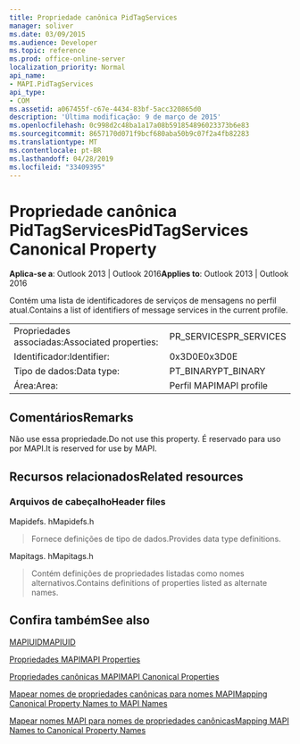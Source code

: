 ```yaml
---
title: Propriedade canônica PidTagServices
manager: soliver
ms.date: 03/09/2015
ms.audience: Developer
ms.topic: reference
ms.prod: office-online-server
localization_priority: Normal
api_name:
- MAPI.PidTagServices
api_type:
- COM
ms.assetid: a067455f-c67e-4434-83bf-5acc320865d0
description: 'Última modificação: 9 de março de 2015'
ms.openlocfilehash: 0c998d2c48ba1a17a08b591854896023373b6e83
ms.sourcegitcommit: 8657170d071f9bcf680aba50b9c07f2a4fb82283
ms.translationtype: MT
ms.contentlocale: pt-BR
ms.lasthandoff: 04/28/2019
ms.locfileid: "33409395"
---
```

# <a name="pidtagservices-canonical-property"></a><span data-ttu-id="2a25e-103">Propriedade canônica PidTagServices</span><span class="sxs-lookup"><span data-stu-id="2a25e-103">PidTagServices Canonical Property</span></span>

  
  
<span data-ttu-id="2a25e-104">**Aplica-se a**: Outlook 2013 | Outlook 2016</span><span class="sxs-lookup"><span data-stu-id="2a25e-104">**Applies to**: Outlook 2013 | Outlook 2016</span></span> 
  
<span data-ttu-id="2a25e-105">Contém uma lista de identificadores de serviços de mensagens no perfil atual.</span><span class="sxs-lookup"><span data-stu-id="2a25e-105">Contains a list of identifiers of message services in the current profile.</span></span>
  
|||
|:-----|:-----|
|<span data-ttu-id="2a25e-106">Propriedades associadas:</span><span class="sxs-lookup"><span data-stu-id="2a25e-106">Associated properties:</span></span>  <br/> |<span data-ttu-id="2a25e-107">PR_SERVICES</span><span class="sxs-lookup"><span data-stu-id="2a25e-107">PR_SERVICES</span></span>  <br/> |
|<span data-ttu-id="2a25e-108">Identificador:</span><span class="sxs-lookup"><span data-stu-id="2a25e-108">Identifier:</span></span>  <br/> |<span data-ttu-id="2a25e-109">0x3D0E</span><span class="sxs-lookup"><span data-stu-id="2a25e-109">0x3D0E</span></span>  <br/> |
|<span data-ttu-id="2a25e-110">Tipo de dados:</span><span class="sxs-lookup"><span data-stu-id="2a25e-110">Data type:</span></span>  <br/> |<span data-ttu-id="2a25e-111">PT_BINARY</span><span class="sxs-lookup"><span data-stu-id="2a25e-111">PT_BINARY</span></span>  <br/> |
|<span data-ttu-id="2a25e-112">Área:</span><span class="sxs-lookup"><span data-stu-id="2a25e-112">Area:</span></span>  <br/> |<span data-ttu-id="2a25e-113">Perfil MAPI</span><span class="sxs-lookup"><span data-stu-id="2a25e-113">MAPI profile</span></span>  <br/> |
   
## <a name="remarks"></a><span data-ttu-id="2a25e-114">Comentários</span><span class="sxs-lookup"><span data-stu-id="2a25e-114">Remarks</span></span>

<span data-ttu-id="2a25e-115">Não use essa propriedade.</span><span class="sxs-lookup"><span data-stu-id="2a25e-115">Do not use this property.</span></span> <span data-ttu-id="2a25e-116">É reservado para uso por MAPI.</span><span class="sxs-lookup"><span data-stu-id="2a25e-116">It is reserved for use by MAPI.</span></span>
  
## <a name="related-resources"></a><span data-ttu-id="2a25e-117">Recursos relacionados</span><span class="sxs-lookup"><span data-stu-id="2a25e-117">Related resources</span></span>

### <a name="header-files"></a><span data-ttu-id="2a25e-118">Arquivos de cabeçalho</span><span class="sxs-lookup"><span data-stu-id="2a25e-118">Header files</span></span>

<span data-ttu-id="2a25e-119">Mapidefs. h</span><span class="sxs-lookup"><span data-stu-id="2a25e-119">Mapidefs.h</span></span>
  
> <span data-ttu-id="2a25e-120">Fornece definições de tipo de dados.</span><span class="sxs-lookup"><span data-stu-id="2a25e-120">Provides data type definitions.</span></span>
    
<span data-ttu-id="2a25e-121">Mapitags. h</span><span class="sxs-lookup"><span data-stu-id="2a25e-121">Mapitags.h</span></span>
  
> <span data-ttu-id="2a25e-122">Contém definições de propriedades listadas como nomes alternativos.</span><span class="sxs-lookup"><span data-stu-id="2a25e-122">Contains definitions of properties listed as alternate names.</span></span>
    
## <a name="see-also"></a><span data-ttu-id="2a25e-123">Confira também</span><span class="sxs-lookup"><span data-stu-id="2a25e-123">See also</span></span>



[<span data-ttu-id="2a25e-124">MAPIUID</span><span class="sxs-lookup"><span data-stu-id="2a25e-124">MAPIUID</span></span>](mapiuid.md)


[<span data-ttu-id="2a25e-125">Propriedades MAPI</span><span class="sxs-lookup"><span data-stu-id="2a25e-125">MAPI Properties</span></span>](mapi-properties.md)
  
[<span data-ttu-id="2a25e-126">Propriedades canônicas MAPI</span><span class="sxs-lookup"><span data-stu-id="2a25e-126">MAPI Canonical Properties</span></span>](mapi-canonical-properties.md)
  
[<span data-ttu-id="2a25e-127">Mapear nomes de propriedades canônicas para nomes MAPI</span><span class="sxs-lookup"><span data-stu-id="2a25e-127">Mapping Canonical Property Names to MAPI Names</span></span>](mapping-canonical-property-names-to-mapi-names.md)
  
[<span data-ttu-id="2a25e-128">Mapear nomes MAPI para nomes de propriedades canônicas</span><span class="sxs-lookup"><span data-stu-id="2a25e-128">Mapping MAPI Names to Canonical Property Names</span></span>](mapping-mapi-names-to-canonical-property-names.md)


